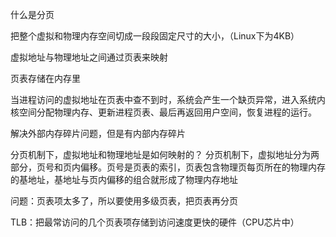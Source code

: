 什么是分页

把整个虚拟和物理内存空间切成一段段固定尺寸的大小，（Linux下为4KB）

虚拟地址与物理地址之间通过页表来映射

页表存储在内存里

当进程访问的虚拟地址在页表中查不到时，系统会产生一个缺页异常，进入系统内核空间分配物理内存、更新进程页表、最后再返回用户空间，恢复进程的运行。

解决外部内存碎片问题，但是有内部内存碎片


分页机制下，虚拟地址和物理地址是如何映射的？
分页机制下，虚拟地址分为两部分，页号和页内偏移。页号是页表的索引，页表包含物理页每页所在的物理内存的基地址，基地址与页内偏移的组合就形成了物理内存地址

问题：页表项太多了，所以要使用多级页表，把页表再分页

TLB：把最常访问的几个页表项存储到访问速度更快的硬件（CPU芯片中）